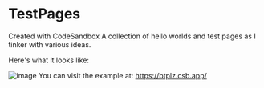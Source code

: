 # TestPages
Created with CodeSandbox
A collection of hello worlds and test pages as I tinker with various ideas.

Here's what it looks like:

![image](https://user-images.githubusercontent.com/636205/136815352-32afdc86-a3d7-4cca-99f2-bfc7e17df558.png)
You can visit the example at:
https://btplz.csb.app/
